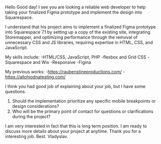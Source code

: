 Hello
Good day! I see you are looking a reliable web developer to help taking your finalized Figma prototype and implement the design into Squarespace.

I understand that his project aims to implement a finalized Figma prototype into Squarespace 7.1 by setting up a copy of the existing site, integrating Storemapper, and optimizing performance through the removal of unnecessary CSS and JS libraries, requiring expertise in HTML, CSS, and JavaScript.

My skills include:
-HTML/CSS, JavaScript, PHP
-flexbox and Grid CSS
-Squarespace and Wix
-Responsive 
-Figma

My previous works:
-https://raubenstineproductions.com/
-https://allohiodnatesting.com/

I think you had good job of explaining about your job, but I have some questions.
1. Should the implementation prioritize any specific mobile breakpoints or design considerations?
2. Who will be the primary point of contact for questions or clarifications during the project?

I am very interested in fact that this is long term position. I am ready to discuss more details about your project at anytime. 
Thank you for a interesting job.
Best.
Vladyslav.